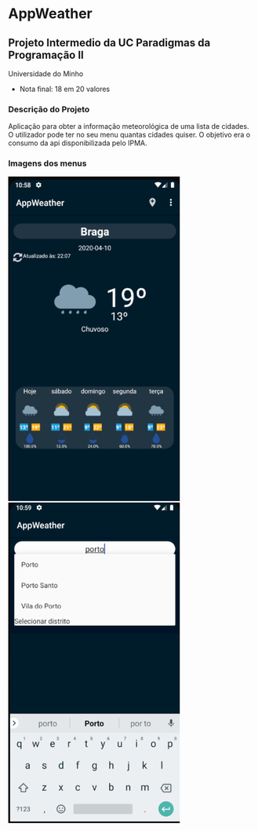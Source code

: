 # AppWeather
## Projeto Intermedio da UC Paradigmas da Programação II

Universidade do Minho

* Nota final: 18 em 20 valores

### Descrição do Projeto

Aplicação para obter a informação meteorológica de uma lista de cidades. O utilizador pode ter no seu menu quantas cidades quiser. O objetivo era o consumo da api disponibilizada pelo IPMA.

### Imagens dos menus

<p float="left">
  <img src="images/1.PNG" width="350" />
  <img src="images/2.PNG" width="350" /> 
</p>
